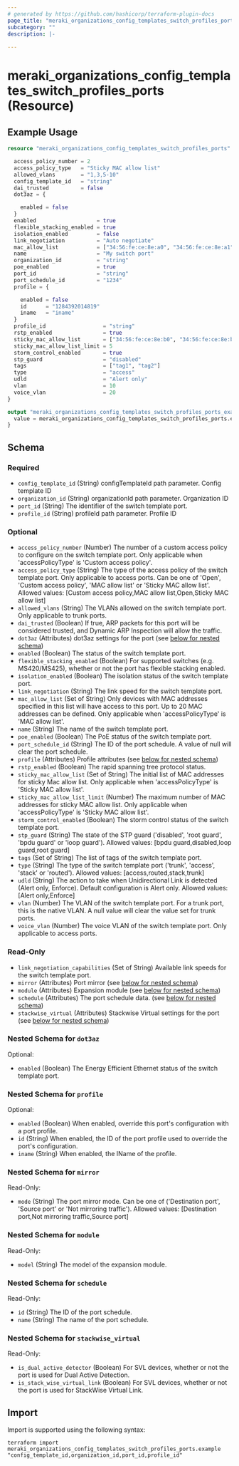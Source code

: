 ```yaml
---
# generated by https://github.com/hashicorp/terraform-plugin-docs
page_title: "meraki_organizations_config_templates_switch_profiles_ports Resource - terraform-provider-meraki"
subcategory: ""
description: |-
  
---
```


# meraki_organizations_config_templates_switch_profiles_ports (Resource)



## Example Usage

```terraform
resource "meraki_organizations_config_templates_switch_profiles_ports" "example" {

  access_policy_number = 2
  access_policy_type   = "Sticky MAC allow list"
  allowed_vlans        = "1,3,5-10"
  config_template_id   = "string"
  dai_trusted          = false
  dot3az = {

    enabled = false
  }
  enabled                   = true
  flexible_stacking_enabled = true
  isolation_enabled         = false
  link_negotiation          = "Auto negotiate"
  mac_allow_list            = ["34:56:fe:ce:8e:a0", "34:56:fe:ce:8e:a1"]
  name                      = "My switch port"
  organization_id           = "string"
  poe_enabled               = true
  port_id                   = "string"
  port_schedule_id          = "1234"
  profile = {

    enabled = false
    id      = "1284392014819"
    iname   = "iname"
  }
  profile_id                  = "string"
  rstp_enabled                = true
  sticky_mac_allow_list       = ["34:56:fe:ce:8e:b0", "34:56:fe:ce:8e:b1"]
  sticky_mac_allow_list_limit = 5
  storm_control_enabled       = true
  stp_guard                   = "disabled"
  tags                        = ["tag1", "tag2"]
  type                        = "access"
  udld                        = "Alert only"
  vlan                        = 10
  voice_vlan                  = 20
}

output "meraki_organizations_config_templates_switch_profiles_ports_example" {
  value = meraki_organizations_config_templates_switch_profiles_ports.example
}
```

<!-- schema generated by tfplugindocs -->
## Schema

### Required

- `config_template_id` (String) configTemplateId path parameter. Config template ID
- `organization_id` (String) organizationId path parameter. Organization ID
- `port_id` (String) The identifier of the switch template port.
- `profile_id` (String) profileId path parameter. Profile ID

### Optional

- `access_policy_number` (Number) The number of a custom access policy to configure on the switch template port. Only applicable when 'accessPolicyType' is 'Custom access policy'.
- `access_policy_type` (String) The type of the access policy of the switch template port. Only applicable to access ports. Can be one of 'Open', 'Custom access policy', 'MAC allow list' or 'Sticky MAC allow list'.
                                  Allowed values: [Custom access policy,MAC allow list,Open,Sticky MAC allow list]
- `allowed_vlans` (String) The VLANs allowed on the switch template port. Only applicable to trunk ports.
- `dai_trusted` (Boolean) If true, ARP packets for this port will be considered trusted, and Dynamic ARP Inspection will allow the traffic.
- `dot3az` (Attributes) dot3az settings for the port (see [below for nested schema](#nestedatt--dot3az))
- `enabled` (Boolean) The status of the switch template port.
- `flexible_stacking_enabled` (Boolean) For supported switches (e.g. MS420/MS425), whether or not the port has flexible stacking enabled.
- `isolation_enabled` (Boolean) The isolation status of the switch template port.
- `link_negotiation` (String) The link speed for the switch template port.
- `mac_allow_list` (Set of String) Only devices with MAC addresses specified in this list will have access to this port. Up to 20 MAC addresses can be defined. Only applicable when 'accessPolicyType' is 'MAC allow list'.
- `name` (String) The name of the switch template port.
- `poe_enabled` (Boolean) The PoE status of the switch template port.
- `port_schedule_id` (String) The ID of the port schedule. A value of null will clear the port schedule.
- `profile` (Attributes) Profile attributes (see [below for nested schema](#nestedatt--profile))
- `rstp_enabled` (Boolean) The rapid spanning tree protocol status.
- `sticky_mac_allow_list` (Set of String) The initial list of MAC addresses for sticky Mac allow list. Only applicable when 'accessPolicyType' is 'Sticky MAC allow list'.
- `sticky_mac_allow_list_limit` (Number) The maximum number of MAC addresses for sticky MAC allow list. Only applicable when 'accessPolicyType' is 'Sticky MAC allow list'.
- `storm_control_enabled` (Boolean) The storm control status of the switch template port.
- `stp_guard` (String) The state of the STP guard ('disabled', 'root guard', 'bpdu guard' or 'loop guard').
                                  Allowed values: [bpdu guard,disabled,loop guard,root guard]
- `tags` (Set of String) The list of tags of the switch template port.
- `type` (String) The type of the switch template port ('trunk', 'access', 'stack' or 'routed').
                                  Allowed values: [access,routed,stack,trunk]
- `udld` (String) The action to take when Unidirectional Link is detected (Alert only, Enforce). Default configuration is Alert only.
                                  Allowed values: [Alert only,Enforce]
- `vlan` (Number) The VLAN of the switch template port. For a trunk port, this is the native VLAN. A null value will clear the value set for trunk ports.
- `voice_vlan` (Number) The voice VLAN of the switch template port. Only applicable to access ports.

### Read-Only

- `link_negotiation_capabilities` (Set of String) Available link speeds for the switch template port.
- `mirror` (Attributes) Port mirror (see [below for nested schema](#nestedatt--mirror))
- `module` (Attributes) Expansion module (see [below for nested schema](#nestedatt--module))
- `schedule` (Attributes) The port schedule data. (see [below for nested schema](#nestedatt--schedule))
- `stackwise_virtual` (Attributes) Stackwise Virtual settings for the port (see [below for nested schema](#nestedatt--stackwise_virtual))

<a id="nestedatt--dot3az"></a>
### Nested Schema for `dot3az`

Optional:

- `enabled` (Boolean) The Energy Efficient Ethernet status of the switch template port.


<a id="nestedatt--profile"></a>
### Nested Schema for `profile`

Optional:

- `enabled` (Boolean) When enabled, override this port's configuration with a port profile.
- `id` (String) When enabled, the ID of the port profile used to override the port's configuration.
- `iname` (String) When enabled, the IName of the profile.


<a id="nestedatt--mirror"></a>
### Nested Schema for `mirror`

Read-Only:

- `mode` (String) The port mirror mode. Can be one of ('Destination port', 'Source port' or 'Not mirroring traffic').
                                        Allowed values: [Destination port,Not mirroring traffic,Source port]


<a id="nestedatt--module"></a>
### Nested Schema for `module`

Read-Only:

- `model` (String) The model of the expansion module.


<a id="nestedatt--schedule"></a>
### Nested Schema for `schedule`

Read-Only:

- `id` (String) The ID of the port schedule.
- `name` (String) The name of the port schedule.


<a id="nestedatt--stackwise_virtual"></a>
### Nested Schema for `stackwise_virtual`

Read-Only:

- `is_dual_active_detector` (Boolean) For SVL devices, whether or not the port is used for Dual Active Detection.
- `is_stack_wise_virtual_link` (Boolean) For SVL devices, whether or not the port is used for StackWise Virtual Link.

## Import

Import is supported using the following syntax:

```shell
terraform import meraki_organizations_config_templates_switch_profiles_ports.example "config_template_id,organization_id,port_id,profile_id"
```
